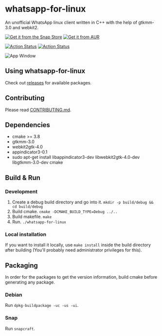 # whatsapp-for-linux

An unofficial WhatsApp linux client written in C++ with the help of gtkmm-3.0 and webkit2.

[![Get it from the Snap Store](https://snapcraft.io/static/images/badges/en/snap-store-black.svg)](https://snapcraft.io/whatsapp-for-linux)
[![Get it from AUR](https://upload.wikimedia.org/wikipedia/commons/thumb/7/74/Arch_Linux_logo.svg/200px-Arch_Linux_logo.svg.png)](https://aur.archlinux.org/packages/whatsapp-for-linux)

[![Action Status](https://github.com/eneshecan/whatsapp-for-linux/workflows/Build/badge.svg)](https://github.com/eneshecan/whatsapp-for-linux/actions)
[![Action Status](https://github.com/eneshecan/whatsapp-for-linux/workflows/Install/badge.svg)](https://github.com/eneshecan/whatsapp-for-linux/actions)

![App Window](https://github.com/eneshecan/whatsapp-for-linux/blob/master/screenshot/app.png)


## Using whatsapp-for-linux

Check out [releases](https://github.com/eneshecan/whatsapp-for-linux/releases) for available packages.


## Contributing

Please read [CONTRIBUTING.md](CONTRIBUTING.md).


## Dependencies

* cmake >= 3.8
* gtkmm-3.0
* webkit2gtk-4.0
* appindicator3-0.1
* sudo apt-get install libappindicator3-dev libwebkit2gtk-4.0-dev libgtkmm-3.0-dev cmake

## Build & Run

### Development

1. Create a debug build directory and go into it. `mkdir -p build/debug && cd build/debug`
2. Build cmake. `cmake -DCMAKE_BUILD_TYPE=Debug ../..`
3. Build makefile. `make`
4. Run. `./whatsapp-for-linux`

### Local installation

If you want to install it locally, use `make install` inside the build directory after
building (You'll probably need administrator privileges for this).


## Packaging

In order for the packages to get the version information, build cmake before generating any package.

### Debian

Run `dpkg-buildpackage -uc -us -ui`.

### Snap

Run `snapcraft`.
